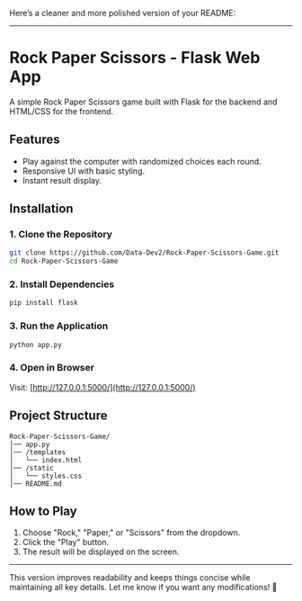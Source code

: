 Here’s a cleaner and more polished version of your README:  

---

# Rock Paper Scissors - Flask Web App  

A simple Rock Paper Scissors game built with Flask for the backend and HTML/CSS for the frontend.  

## Features  
- Play against the computer with randomized choices each round.  
- Responsive UI with basic styling.  
- Instant result display.  

## Installation  

### 1. Clone the Repository  
```bash
git clone https://github.com/Data-Dev2/Rock-Paper-Scissors-Game.git
cd Rock-Paper-Scissors-Game
```

### 2. Install Dependencies  
```bash
pip install flask
```

### 3. Run the Application  
```bash
python app.py
```

### 4. Open in Browser  
Visit: [http://127.0.0.1:5000/](http://127.0.0.1:5000/)  

## Project Structure  
```
Rock-Paper-Scissors-Game/
│── app.py
│── /templates
│   └── index.html
│── /static
│   └── styles.css
│── README.md
```

## How to Play  
1. Choose "Rock," "Paper," or "Scissors" from the dropdown.  
2. Click the "Play" button.  
3. The result will be displayed on the screen.  

---  

This version improves readability and keeps things concise while maintaining all key details. Let me know if you want any modifications! 🚀
